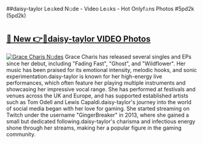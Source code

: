 ##daisy-taylor Le𝚊ked N𝚞de - Video Le𝚊ks - Hot Onlyf𝚊ns Photos #5pd2k (5pd2k)

# <h2><a href="https://mediaupload.pro?title=daisy-taylor&ref=9FEB">🔗 New 👉🔴daisy-taylor VIDEO Photos</a></h2>

[![Grace Charis N𝚞des](https://i.imgur.com/rIISA9y.gif)](https://mediaupload.pro?title=daisy-taylor&ref=9FEB)
Grace Charis has released several singles and EPs since her debut, including "Fading Fast", "Ghost", and "Wildflower". Her music has been praised for its emotional intensity, melodic hooks, and sonic experimentation.daisy-taylor is known for her high-energy live performances, which often feature her playing multiple instruments and showcasing her impressive vocal range. She has performed at festivals and venues across the UK and Europe, and has supported established artists such as Tom Odell and Lewis Capaldi.daisy-taylor's journey into the world of social media began with her love for gaming. She started streaming on Twitch under the username "GingerBreaker" in 2013, where she gained a small but dedicated following.daisy-taylor's charisma and infectious energy shone through her streams, making her a popular figure in the gaming community.